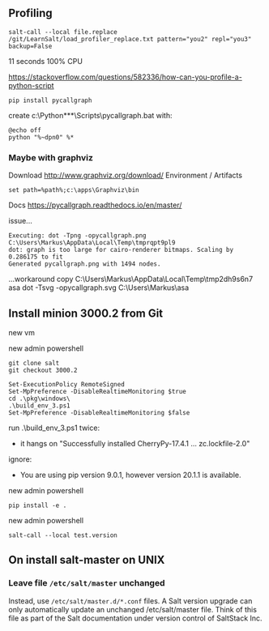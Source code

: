 ## Profiling

    salt-call --local file.replace /git/LearnSalt/load_profiler_replace.txt pattern="you2" repl="you3" backup=False

11 seconds  100% CPU 

https://stackoverflow.com/questions/582336/how-can-you-profile-a-python-script

    pip install pycallgraph

create c:\Python***\Scripts\pycallgraph.bat with:
    
    @echo off
    python "%~dpn0" %*


### Maybe with graphviz
Download http://www.graphviz.org/download/ Environment  / Artifacts

    set path=%path%;c:\apps\Graphviz\bin


Docs https://pycallgraph.readthedocs.io/en/master/

 
issue...

    Executing: dot -Tpng -opycallgraph.png C:\Users\Markus\AppData\Local\Temp\tmprqpt9pl9
    dot: graph is too large for cairo-renderer bitmaps. Scaling by 0.286175 to fit
    Generated pycallgraph.png with 1494 nodes.

...workaround
    copy C:\Users\Markus\AppData\Local\Temp\tmp2dh9s6n7 asa
    dot -Tsvg -opycallgraph.svg C:\Users\Markus\asa


## Install minion 3000.2 from Git


new vm

new admin powershell

    git clone salt
    git checkout 3000.2

    Set-ExecutionPolicy RemoteSigned
    Set-MpPreference -DisableRealtimeMonitoring $true
    cd .\pkg\windows\
    .\build_env_3.ps1
    Set-MpPreference -DisableRealtimeMonitoring $false

run .\build_env_3.ps1 twice:
- it hangs on "Successfully installed CherryPy-17.4.1 ... zc.lockfile-2.0"

ignore:
- You are using pip version 9.0.1, however version 20.1.1 is available.

new admin powershell

    pip install -e .
    

new admin powershell

    salt-call --local test.version

## On install salt-master on UNIX 

### Leave file `/etc/salt/master` unchanged

Instead, use `/etc/salt/master.d/*.conf` files. A Salt version upgrade can only automatically update an unchanged /etc/salt/master file. Think of this file as part of the Salt documentation under version control of SaltStack Inc.

